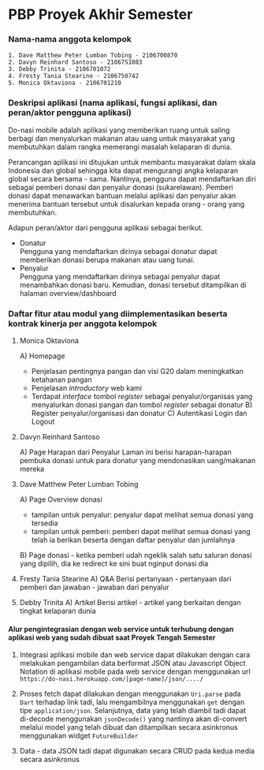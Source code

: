# PBP Proyek Akhir Semester

### Nama-nama anggota kelompok 
```
1. Dave Matthew Peter Lumban Tobing - 2106700870
2. Davyn Reinhard Santoso - 2106751083
3. Debby Trinita - 2106701072
4. Fresty Tania Stearine - 2106750742
5. Monica Oktaviona - 2106701210
```

### Deskripsi aplikasi (nama aplikasi, fungsi aplikasi, dan peran/aktor pengguna aplikasi)
Do-nasi mobile adalah aplikasi yang memberikan ruang untuk saling berbagi dan menyalurkan makanan atau uang untuk masyarakat yang membutuhkan dalam rangka memerangi masalah kelaparan di dunia.

Perancangan aplikasi ini ditujukan untuk membantu masyarakat dalam skala Indonesia dan global sehingga kita dapat mengurangi angka kelaparan global secara bersama - sama. Nantinya, pengguna dapat mendaftarkan diri sebagai pemberi donasi dan penyalur donasi (sukarelawan). Pemberi donasi dapat menawarkan bantuan melalui aplikasi dan penyalur akan menerima bantuan tersebut untuk disalurkan kepada orang - orang yang membutuhkan.

Adapun peran/aktor dari pengguna aplikasi sebagai berikut.
- Donatur <br>
    Pengguna yang mendaftarkan dirinya sebagai donatur dapat memberikan donasi berupa makanan atau uang tunai. 
- Penyalur <br>
    Pengguna yang mendaftarkan dirinya sebagai penyalur dapat menambahkan donasi baru. Kemudian, donasi tersebut ditampilkan di halaman overview/dashboard

### Daftar fitur atau modul yang diimplementasikan beserta kontrak kinerja per anggota kelompok
1. Monica Oktaviona
   
   A) Homepage
      - Penjelasan pentingnya pangan dan visi G20 dalam meningkatkan ketahanan pangan
      - Penjelasan *introductory* web kami
      - Terdapat *interface* tombol *register* sebagai penyalur/organisas yang menyalurkan donasi pangan dan tombol *register* sebagai donatur
   B) Register penyalur/organisasi dan donatur
   C) Autentikasi Login dan Logout

2. Davyn Reinhard Santoso
   
   A) Page Harapan dari Penyalur
      Laman ini berisi harapan-harapan pembuka donasi untuk para donatur yang mendonasikan uang/makanan mereka 

3. Dave Matthew Peter Lumban Tobing
   
   A) Page Overview donasi
      - tampilan untuk penyalur: penyalur dapat melihat semua donasi yang tersedia
      - tampilan untuk pemberi: pemberi dapat melihat semua donasi yang telah ia berikan beserta dengan daftar penyalur dan jumlahnya
      
   B) Page donasi
       - ketika pemberi udah ngeklik salah satu saluran donasi yang dipilih, dia ke redirect ke sini buat nginput donasi dia

5. Fresty Tania Stearine
   A) Q&A 
      Berisi pertanyaan - pertanyaan dari pemberi dan jawaban - jawaban dari penyalur

6. Debby Trinita
   A) Artikel 
      Berisi artikel - artikel yang berkaitan dengan tingkat kelaparan dunia

#### Alur pengintegrasian dengan web service untuk terhubung dengan aplikasi web yang sudah dibuat saat Proyek Tengah Semester 
1. Integrasi aplikasi mobile dan web service dapat dilakukan dengan cara melakukan pengambilan data berformat JSON atau Javascript Object Notation di aplikasi mobile pada web service dengan menggunakan url `https://do-nasi.herokuapp.com/[page-name]/json/..../`

2. Proses fetch dapat dilakukan dengan menggunakan `Uri.parse` pada `Dart` terhadap link tadi, lalu mengambilnya menggunakan `get` dengan tipe `application/json`. Selanjutnya, data yang telah diambil tadi dapat di-decode menggunakan `jsonDecode()` yang nantinya akan di-convert melalui model yang telah dibuat dan ditampilkan secara asinkronus menggunakan widget `FutureBuilder`

3. Data - data JSON tadi dapat digunakan secara CRUD pada kedua media secara asinkronus